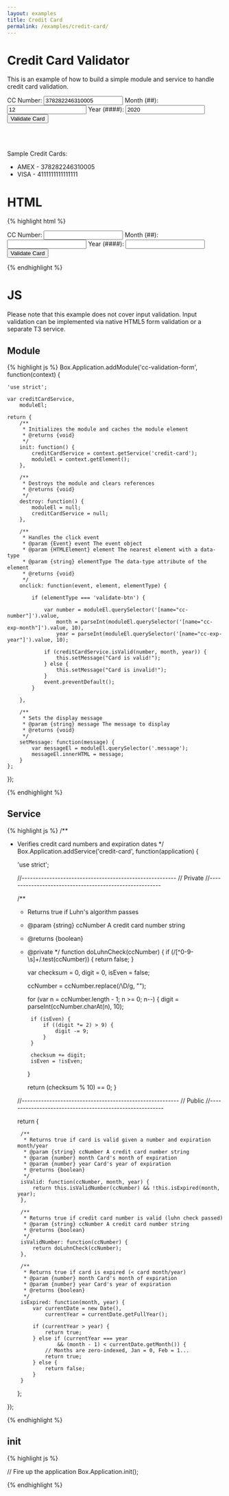 ```yaml
---
layout: examples
title: Credit Card
permalink: /examples/credit-card/
---
```


# Credit Card Validator

This is an example of how to build a simple module and service to handle credit card validation.

<link rel="stylesheet" href="css/credit-card.css" />

<div class=" credit-card-container" data-module="cc-validation-form">
	<form>
		<label>
			CC Number:
			<input type="text" name="cc-number" maxlength="20" value="378282246310005">
		</label>
		<label>
			Month (##):
			<input type="text" name="cc-exp-month" maxlength="2" value="12">
		</label>
		<label>
		Year (####):
			<input type="text" name="cc-exp-year" maxlength="4" value="2020">
		</label>
		<input type="button" data-type="validate-btn" value="Validate Card">
	</form>
	<br><br>
	<span class="message"></span>
</div>

Sample Credit Cards:

 * AMEX - 378282246310005
 * VISA - 4111111111111111

# HTML
{% highlight html %}
<div class=" credit-card-container" data-module="cc-validation-form">
	<form>
		<label>
			CC Number:
			<input type="text" name="cc-number" maxlength="20">
		</label>
		<label>
			Month (##):
			<input type="text" name="cc-exp-month" maxlength="2">
		</label>
		<label>
			Year (####):
			<input type="text" name="cc-exp-year" maxlength="4">
		</label>
		<input type="button" data-type="validate-btn" value="Validate Card">
	</form>
	<span class="message"></span>
</div>
{% endhighlight %}

JS
==
Please note that this example does not cover input validation. Input validation can be implemented
via native HTML5 form validation or a separate T3 service.

<div class="anchor" id="module"></div>

## Module

{% highlight js %}
Box.Application.addModule('cc-validation-form', function(context) {

	'use strict';

	var creditCardService,
		moduleEl;

	return {
		/**
		 * Initializes the module and caches the module element
		 * @returns {void}
		 */
		init: function() {
			creditCardService = context.getService('credit-card');
			moduleEl = context.getElement();
		},

		/**
		 * Destroys the module and clears references
		 * @returns {void}
		 */
		destroy: function() {
			moduleEl = null;
			creditCardService = null;
		},

		/**
		 * Handles the click event
		 * @param {Event} event The event object
		 * @param {HTMLElement} element The nearest element with a data-type
		 * @param {string} elementType The data-type attribute of the element
		 * @returns {void}
		 */
		onclick: function(event, element, elementType) {

			if (elementType === 'validate-btn') {

				var number = moduleEl.querySelector('[name="cc-number"]').value,
					month = parseInt(moduleEl.querySelector('[name="cc-exp-month"]').value, 10),
					year = parseInt(moduleEl.querySelector('[name="cc-exp-year"]').value, 10);

				if (creditCardService.isValid(number, month, year)) {
					this.setMessage("Card is valid!");
				} else {
					this.setMessage("Card is invalid!");
				}
				event.preventDefault();
			}

		},

		/**
		 * Sets the display message
		 * @param {string} message The message to display
		 * @returns {void}
		 */
		setMessage: function(message) {
			var messageEl = moduleEl.querySelector('.message');
			messageEl.innerHTML = message;
		}
	};

});

{% endhighlight %}

<div class="anchor" id="service"></div>

## Service

{% highlight js %}
/**
 * Verifies credit card numbers and expiration dates
 */
Box.Application.addService('credit-card', function(application) {

	'use strict';

	//--------------------------------------------------------
	// Private
	//--------------------------------------------------------

	/**
	 * Returns true if Luhn's algorithm passes
	 * @param {string} ccNumber A credit card number string
	 * @returns {boolean}
	 * @private
	 */
	function doLuhnCheck(ccNumber) {
		if (/[^0-9-\s]+/.test(ccNumber)) {
			return false;
		}

		var checksum = 0,
			digit = 0,
			isEven = false;

		ccNumber = ccNumber.replace(/\D/g, "");

		for (var n = ccNumber.length - 1; n >= 0; n--) {
			digit = parseInt(ccNumber.charAt(n), 10);

			if (isEven) {
				if ((digit *= 2) > 9) {
					digit -= 9;
				}
			}

			checksum += digit;
			isEven = !isEven;
		}

		return (checksum % 10) == 0;
	}

	//---------------------------------------------------------
	// Public
	//---------------------------------------------------------

	return {

		/**
		 * Returns true if card is valid given a number and expiration month/year
		 * @param {string} ccNumber A credit card number string
		 * @param {number} month Card's month of expiration
		 * @param {number} year Card's year of expiration
		 * @returns {boolean}
		 */
		isValid: function(ccNumber, month, year) {
			return this.isValidNumber(ccNumber) && !this.isExpired(month, year);
		},

		/**
		 * Returns true if credit card number is valid (luhn check passed)
		 * @param {string} ccNumber A credit card number string
		 * @returns {boolean}
		 */
		isValidNumber: function(ccNumber) {
			return doLuhnCheck(ccNumber);
		},

		/**
		 * Returns true if card is expired (< card month/year)
		 * @param {number} month Card's month of expiration
		 * @param {number} year Card's year of expiration
		 * @returns {boolean}
		 */
		isExpired: function(month, year) {
			var currentDate = new Date(),
				currentYear = currentDate.getFullYear();

			if (currentYear > year) {
				return true;
			} else if (currentYear === year
					&& (month - 1) < currentDate.getMonth()) {
				// Months are zero-indexed, Jan = 0, Feb = 1...
				return true;
			} else {
				return false;
			}
		}

	};

});

{% endhighlight %}

<div class="anchor" id="init"></div>

## init

{% highlight js %}

// Fire up the application
Box.Application.init();

{% endhighlight %}



<script src="bower_components/jquery-1.11.1.min/index.js"></script>
<script src="//cdn.rawgit.com/box/t3js/v{{ site.data.t3.version }}/dist/t3.js"></script>
<script src="js/modules/cc-validation-form.js"></script>
<script src="js/services/credit-card.js"></script>
<script>
Box.Application.init();
</script>
